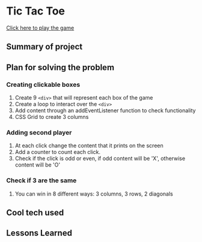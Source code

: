 # Tic Tac Toe
[Click here to play the game](https://andrealazari.github.io/tic-tac-toe/)
## Summary of project



## Plan for solving the problem

### Creating clickable boxes
1. Create 9 `<div>` that will represent each box of the game
2. Create a loop to interact over the `<div>`
3. Add content through an addEventListener function to check functionality
4. CSS Grid to create 3 columns

### Adding second player
1. At each click change the content that it prints on the screen
2. Add a counter to count each click.
3. Check if the click is odd or even, if odd content will be 'X', otherwise content will be 'O'

### Check if 3 are the same
1. You can win in 8 different ways: 3 columns, 3 rows, 2 diagonals





## Cool tech used
## Lessons Learned

